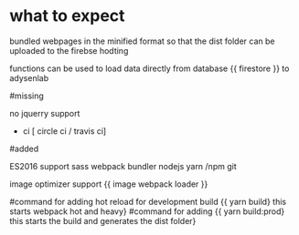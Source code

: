 # what to expect

bundled webpages in the minified format so that the dist folder can be uploaded to the firebse hodting

functions can be used to load data directly from database {{ firestore }} to adysenlab

#missing 

no jquerry support
+ ci [ circle ci / travis ci]

#added

ES2016 support
sass 
webpack bundler
nodejs 
yarn /npm
git

image optimizer support {{ image webpack loader }}

#command for adding hot reload for development build
{{ yarn build} this starts webpack hot and heavy}
#command for adding 
{{ yarn build:prod} this starts the build and generates the dist folder}